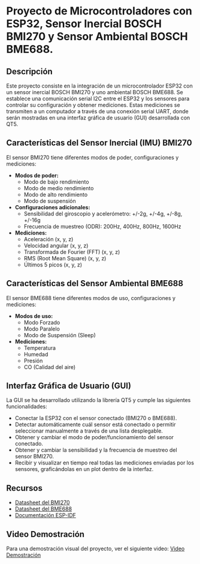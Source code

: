 # Proyecto de Microcontroladores con ESP32, Sensor Inercial BOSCH BMI270 y Sensor Ambiental BOSCH BME688.

## Descripción

Este proyecto consiste en la integración de un microcontrolador ESP32 con un sensor inercial BOSCH BMI270 y uno ambiental BOSCH BME688. Se establece una comunicación serial I2C entre el ESP32 y los sensores para controlar su configuración y obtener mediciones. Estas mediciones se transmiten a un computador a través de una conexión serial UART, donde serán mostradas en una interfaz gráfica de usuario (GUI) desarrollada con QT5.

## Características del Sensor Inercial (IMU) BMI270

El sensor BMI270 tiene diferentes modos de poder, configuraciones y mediciones:

- **Modos de poder:**
  - Modo de bajo rendimiento
  - Modo de medio rendimiento
  - Modo de alto rendimiento
  - Modo de suspensión
- **Configuraciones adicionales:**
  - Sensibilidad del giroscopio y acelerómetro: +/-2g, +/-4g, +/-8g, +/-16g
  - Frecuencia de muestreo (ODR): 200Hz, 400Hz, 800Hz, 1600Hz
- **Mediciones:**
  - Aceleración (x, y, z)
  - Velocidad angular (x, y, z)
  - Transformada de Fourier (FFT) (x, y, z)
  - RMS (Root Mean Square) (x, y, z)
  - Últimos 5 picos (x, y, z)

## Características del Sensor Ambiental BME688

El sensor BME688 tiene diferentes modos de uso, configuraciones y mediciones:

- **Modos de uso:**
  - Modo Forzado
  - Modo Paralelo
  - Modo de Suspensión (Sleep)
- **Mediciones:**
  - Temperatura
  - Humedad
  - Presión
  - CO (Calidad del aire)

## Interfaz Gráfica de Usuario (GUI)

La GUI se ha desarrollado utilizando la librería QT5 y cumple las siguientes funcionalidades:

- Conectar la ESP32 con el sensor conectado (BMI270 o BME688).
- Detectar automáticamente cuál sensor está conectado o permitir seleccionar manualmente a través de una lista desplegable.
- Obtener y cambiar el modo de poder/funcionamiento del sensor conectado.
- Obtener y cambiar la sensibilidad y la frecuencia de muestreo del sensor BMI270.
- Recibir y visualizar en tiempo real todas las mediciones enviadas por los sensores, graficándolas en un plot dentro de la interfaz.

## Recursos

- [Datasheet del BMI270](https://www.bosch-sensortec.com/products/motion-sensors/imus/bmi270/)
- [Datasheet del BME688](https://www.bosch-sensortec.com/products/environmental-sensors/gas-sensors/bme688/)
- [Documentación ESP-IDF](https://docs.espressif.com/projects/esp-idf/en/latest/esp32/)

## Video Demostración

Para una demostración visual del proyecto, ver el siguiente video: [Video Demostración](https://youtu.be/ibvGQPzwFDM?si=VdsOHDcw-h0leEQ3)

